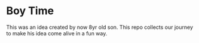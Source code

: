 # Boy Time
This was an idea created by now 8yr old son.
This repo collects our journey to make his idea come alive in a fun way.
